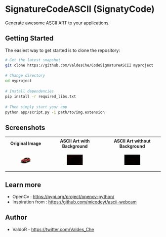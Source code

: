 # SignatureCodeASCII (SignatyCode)

Generate awesome ASCII ART to your applications.

## Getting Started

The easiest way to get started is to clone the repository:
```bash
# Get the latest snapshot
git clone https://github.com/ValdesChe/CodeSignatureASCII myproject

# Change directory
cd myproject

# Install dependencies
pip install -r required_libs.txt

# Then simply start your app
python app/script.py -i path/to/img.extension
```

## Screenshots

<table>
<tr>
<th>
Original Image
</th>
<th>
ASCII Art with Background
</th>
<th>
ASCII Art without Background
</th>
</tr>

<tr>
<td>
<p align="center">
<img src="https://github.com/ValdesChe/CodeSignatureASCII/blob/main/doc/screenshots/car-origin.jpg" width="30%" height="30%">
</p>
</td>
<td>
<p align="center">
<img src="https://github.com/ValdesChe/CodeSignatureASCII/blob/main/doc/screenshots/car-with-bg.png" width="30%" height="30%">
</p>
</td>
<td>
<p align="center">
<img src="https://github.com/ValdesChe/CodeSignatureASCII/blob/main/doc/screenshots/car-without-bg.png" width="30%" height="30%">
</p>
</td>
</tr>
</table>


## Learn more
- OpenCv : https://pypi.org/project/opencv-python/
- Inspiration from : https://github.com/micodeyt/ascii-webcam


## Author
- ValdoR - https://twitter.com/Valdes_Che
